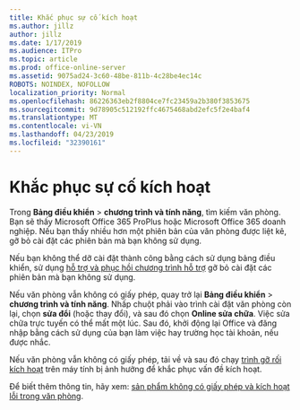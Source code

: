 ```yaml
---
title: Khắc phục sự cố kích hoạt
ms.author: jillz
author: jillz
ms.date: 1/17/2019
ms.audience: ITPro
ms.topic: article
ms.prod: office-online-server
ms.assetid: 9075ad24-3c60-48be-811b-4c28be4ec14c
ROBOTS: NOINDEX, NOFOLLOW
localization_priority: Normal
ms.openlocfilehash: 86226363eb2f8804ce7fc23459a2b380f3853675
ms.sourcegitcommit: 9d78905c512192ffc4675468abd2efc5f2e4baf4
ms.translationtype: MT
ms.contentlocale: vi-VN
ms.lasthandoff: 04/23/2019
ms.locfileid: "32390161"
---
```

# <a name="activation-troubleshooting"></a>Khắc phục sự cố kích hoạt

Trong **Bảng điều khiển** \> **chương trình và tính năng**, tìm kiếm văn phòng. Bạn sẽ thấy Microsoft Office 365 ProPlus hoặc Microsoft Office 365 doanh nghiệp. Nếu bạn thấy nhiều hơn một phiên bản của văn phòng được liệt kê, gỡ bỏ cài đặt các phiên bản mà bạn không sử dụng. 
  
Nếu bạn không thể dỡ cài đặt thành công bằng cách sử dụng bảng điều khiển, sử dụng [hỗ trợ và phục hồi chương trình hỗ trợ](https://aka.ms/SARA-OfficeUninstall-Alchemy) gỡ bỏ cài đặt các phiên bản mà bạn không sử dụng. 
  
Nếu văn phòng vẫn không có giấy phép, quay trở lại **Bảng điều khiển** \> **chương trình và tính năng**. Nhấp chuột phải vào trình cài đặt văn phòng còn lại, chọn **sửa đổi** (hoặc thay đổi), và sau đó chọn **Online sửa chữa**. Việc sửa chữa trực tuyến có thể mất một lúc. Sau đó, khởi động lại Office và đăng nhập bằng cách sử dụng của bạn làm việc hay trường học tài khoản, nếu được nhắc.
  
Nếu văn phòng vẫn không có giấy phép, tải về và sau đó chạy [trình gỡ rối kích hoạt](https://aka.ms/SARA-OfficeActivation-Alchemy) trên máy tính bị ảnh hưởng để khắc phục vấn đề kích hoạt. 
  
Để biết thêm thông tin, hãy xem: [sản phẩm không có giấy phép và kích hoạt lỗi trong văn phòng](https://support.office.com/article/0d23d3c0-c19c-4b2f-9845-5344fedc4380).
